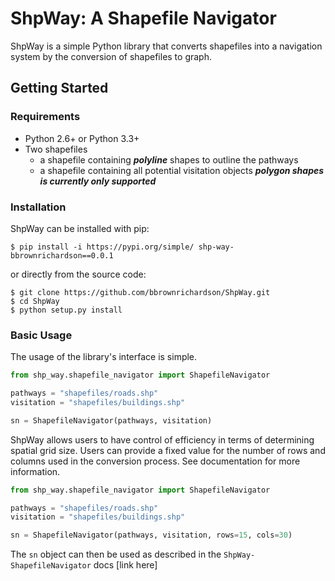 # ShpWay: A Shapefile Navigator

ShpWay is a simple Python library that converts shapefiles into a navigation system by the conversion of shapefiles to graph.


## Getting Started

### Requirements

* Python 2.6+ or Python 3.3+
* Two shapefiles
    - a shapefile containing _**polyline**_ shapes to outline the pathways
    - a shapefile containing all potential visitation objects _**polygon shapes is currently only supported**_

### Installation

ShpWay can be installed with pip:

```
$ pip install -i https://pypi.org/simple/ shp-way-bbrownrichardson==0.0.1
```

or directly from the source code:

```
$ git clone https://github.com/bbrownrichardson/ShpWay.git
$ cd ShpWay
$ python setup.py install
```

### Basic Usage
The usage of the library's interface is simple.

```python
from shp_way.shapefile_navigator import ShapefileNavigator

pathways = "shapefiles/roads.shp"
visitation = "shapefiles/buildings.shp"

sn = ShapefileNavigator(pathways, visitation)
```

ShpWay allows users to have control of efficiency in terms of determining spatial grid size. Users can provide a fixed value for the number of rows and columns used in the conversion process. See documentation for more information.

```python
from shp_way.shapefile_navigator import ShapefileNavigator

pathways = "shapefiles/roads.shp"
visitation = "shapefiles/buildings.shp"

sn = ShapefileNavigator(pathways, visitation, rows=15, cols=30)
```

The `sn` object can then be used as described in the `ShpWay-ShapefileNavigator` docs [link here]
